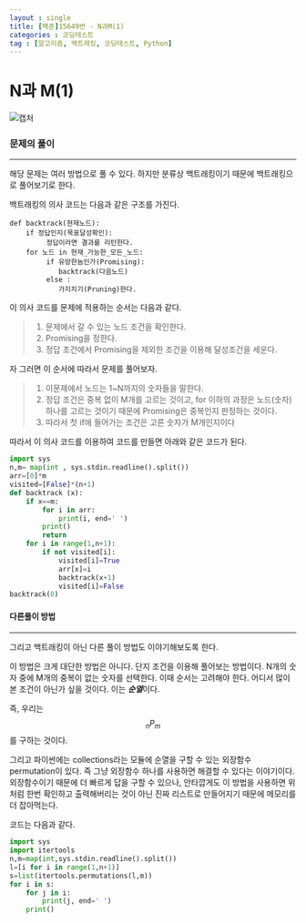 ```yaml
---
layout : single
title: [백준]15649번 - N과M(1)
categories : 코딩테스트
tag : [알고리즘, 백트래킹, 코딩테스트, Python]
---
```


# N과 M(1)

![캡처](C:\Users\MJ\Pictures\코테\캡처.PNG)



### 문제의 풀이

---

해당 문제는 여러 방법으로 풀 수 있다. 하지만 분류상 백트래킹이기 때문에 백트래킹으로 풀어보기로 한다.

백트래킹의 의사 코드는 다음과 같은 구조를 가진다.

```pseudocode
def backtrack(현재노드):
	if 정답인지(목표달성확인):
		 정답이라면 결과를 리턴한다.
	for 노드 in 현재_가능한_모든_노드:
	     if 유망한놈인가(Promising):
            backtrack(다음노드)
         else :
            가지치기(Pruning)한다.
```

이 의사 코드를 문제에 적용하는 순서는 다음과 같다.

> 1. 문제에서 갈 수 있는 노드 조건을 확인한다.
> 2. Promising을 정한다.
> 3. 정답 조건에서 Promising을 제외한 조건을 이용해 달성조건을 세운다.

자 그러면 이 순서에 따라서 문제를 풀어보자.

> 1. 이문제에서 노드는 1~N까지의 숫자들을 말한다.
> 2. 정답 조건은 중복 없이 M개를 고르는 것이고, for 이하의 과정은 노드(숫자) 하나를 고르는 것이기 때문에 Promising은 중복인지 판정하는 것이다.
> 3. 따라서 첫  if에 들어가는 조건은 고른 숫자가 M개인지이다

따라서 이 의사 코드를 이용하여 코드를 만들면 아래와 같은 코드가 된다.

```python
import sys
n,m= map(int , sys.stdin.readline().split())
arr=[0]*m
visited=[False]*(n+1)
def backtrack (x):
    if x==m:
        for i in arr:
            print(i, end=' ')
        print()
        return
    for i in range(1,n+1):
        if not visited[i]:
            visited[i]=True
            arr[x]=i
            backtrack(x+1)
            visited[i]=False
backtrack(0)
```



#### 다른풀이 방법

---

그리고 백트래킹이 아닌 다른 풀이 방법도 이야기해보도록 한다.

이 방법은 크게 대단한 방법은 아니다. 단지 조건을 이용해 풀어보는 방법이다. N개의 숫자 중에 M개의 중복이 없는 숫자를 선택한다. 이때 순서는 고려해야 한다. 어디서 많이 본 조건이 아닌가 싶을 것이다. 이는 ***순열***이다.

즉, 우리는 
$$
_nP_m
$$
를 구하는 것이다.

그리고 파이썬에는 collections라는 모듈에 순열을 구할 수 있는 외장함수 permutation이 있다. 즉 그냥 외장함수 하나를 사용하면 해결할 수 있다는 이야기이다. 외장함수이기 때문에  더 빠르게 답을 구할 수 있으나, 안타깝게도 이 방법을 사용하면 위처럼 한번 확인하고 출력해버리는 것이 아닌 진짜 리스트로 만들어지기 때문에 메모리를 더 잡아먹는다.

코드는 다음과 같다.

```python
import sys
import itertools
n,m=map(int,sys.stdin.readline().split())
l=[i for i in range(1,n+1)]
s=list(itertools.permutations(l,m))
for i in s:
    for j in i:
        print(j, end=' ')
    print()
```

